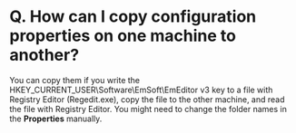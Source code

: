 # Q. How can I copy configuration properties on one machine to another?

You can copy them if you write the HKEY\_CURRENT\_USER\\Software\\EmSoft\\EmEditor v3 key to a file with Registry Editor (Regedit.exe), copy the file to the other machine, and read the file with Registry Editor. You might need to change the
folder names in the **Properties** manually.